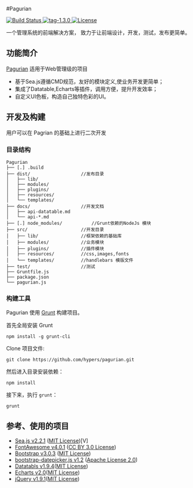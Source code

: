#Pagurian

[ ![Build Status](https://img.shields.io/travis/joyent/node/v0.6.svg) ](http://www.pagurian.com)[ ![tag-1.3.0](https://img.shields.io/badge/tag-v1.3.0-orange.svg) ](https://github.com/hypers/pagurian/tree/v1.3.0)[ ![License](http://img.shields.io/badge/license-MIT-blue.svg?style=flat) ](http://mit-license.org/)

一个管理系统的前端解决方案， 致力于让前端设计，开发，测试，发布更简单。

功能简介
--------

[Pagurian](http://www.pagurian.com) 适用于Web管理级的项目

-	基于Sea.js遵循CMD规范，友好的模块定义,使业务开发更简单；
-	集成了Datatable,Echarts等插件，调用方便，提升开发效率；
-	自定义UI色板，构造自己独特色彩的UI。

开发及构建
----------

用户可以在 Pagrian 的基础上进行二次开发

### 目录结构

```
Pagurian
├── [.] .build
├── dist/                   //发布目录
│   ├── lib/
│   ├── modules/
│   ├── plugins/
│   ├── resources/
│   └── templates/
├── docs/                   //开发文档
│   ├── api-datatable.md
│   └── api-*.md
├── [.] node_modules/           //Grunt依赖的NodeJs 模块
├── src/                    //开发目录
│   ├── lib/                //框架依赖的基础库
│   ├── modules/            //业务模块
│   ├── plugins/            //插件模块
│   ├── resources/          //css,images,fonts
│   └── templates/          //handlebars 模版文件
├── test/                   //测试
├── Gruntfile.js
├── package.json
└── pagurian.js
```

### 构建工具

Pagurian 使用 [Grunt](http://gruntjs.com/) 构建项目。

首先全局安装 Grunt

```
npm install -g grunt-cli
```

Clone 项目文件:

```
git clone https://github.com/hypers/pagurian.git
```

然后进入目录安装依赖：

```
npm install
```

接下来，执行 `grunt`：

```
grunt
```

参考、使用的项目
----------------

-	[Sea.js v2.2.1](https://github.com/seajs/seajs) ([MIT License](https://github.com/seajs/seajs/blob/master/LICENSE.md)\)[V]
-	[FontAwesome v4.0.1](https://github.com/FortAwesome/Font-Awesome/) ([CC BY 3.0 License](http://creativecommons.org/licenses/by/3.0/)\)
-	[Bootstrap v3.0.3](https://github.com/twbs/bootstrap) ([MIT License](https://github.com/twbs/bootstrap/blob/master/LICENSE)\)
-	[bootstrap-datepicker.js v1.2](http://www.eyecon.ro/bootstrap-datepicker/) ([Apache License 2.0](http://www.eyecon.ro/bootstrap-datepicker/js/bootstrap-datepicker.js)\)
-	[Datatabls v1.9.4](http://www.datatables.net/)\([MIT License](http://www.datatables.net/license/mit)\)
-	[Echarts v2.0](http://echarts.baidu.com/)\([MIT License](https://github.com/ecomfe/echarts/blob/master/LICENSE.txt)\)
-	[jQuery v1.9.1](http://jquery.com/)\([MIT License](https://jquery.org/license/)\)
